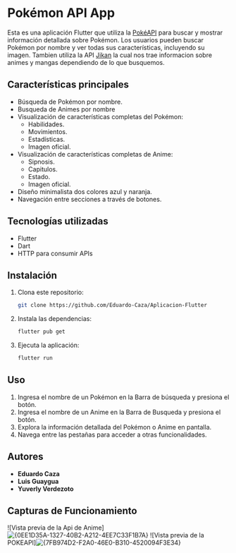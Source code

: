 # Pokémon API App

Esta es una aplicación Flutter que utiliza la [PokéAPI](https://pokeapi.co/) para buscar y mostrar información detallada sobre Pokémon. Los usuarios pueden buscar Pokémon por nombre y ver todas sus características, incluyendo su imagen.
Tambien utiliza la API [Jikan](https://jikan.moe/) la cual nos trae informacion sobre animes y mangas dependiendo de lo que busquemos.

## Características principales
- Búsqueda de Pokémon por nombre.
- Busqueda de Animes por nombre
- Visualización de características completas del Pokémon:
  - Habilidades.
  - Movimientos.
  - Estadísticas.
  - Imagen oficial.
- Visualización de características completas de Anime:
  - Sipnosis.
  - Capitulos.
  - Estado.
  - Imagen oficial.
- Diseño minimalista dos colores azul y naranja.
- Navegación entre secciones a través de botones.

## Tecnologías utilizadas
- Flutter
- Dart
- HTTP para consumir APIs

## Instalación
1. Clona este repositorio:
   ```bash
   git clone https://github.com/Eduardo-Caza/Aplicacion-Flutter
   ```
   
2. Instala las dependencias:
   ```bash
   flutter pub get
   ```

3. Ejecuta la aplicación:
   ```bash
   flutter run
   ```

## Uso
1. Ingresa el nombre de un Pokémon en la Barra de búsqueda y presiona el botón.
2. Ingresa el nombre de un Anime en la Barra de Busqueda y presiona el botón.
3. Explora la información detallada del Pokémon o Anime en pantalla.
4. Navega entre las pestañas para acceder a otras funcionalidades.

## Autores
- **Eduardo Caza**
- **Luis Guaygua**
- **Yuverly Verdezoto**

## Capturas de Funcionamiento
![Vista previa de la Api de Anime]![{0EE1D35A-1327-40B2-A212-4EE7C33F1B7A}](https://github.com/user-attachments/assets/37ab2c01-6c84-47eb-b008-eb6b943d6ceb)
![Vista previa de la POKEAPI]![{7FB974D2-F2A0-46E0-B310-4520094F3E34}](https://github.com/user-attachments/assets/2179983c-92e3-45fd-b5de-37638f97e95d)
